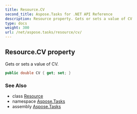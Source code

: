 ```yaml
---
title: Resource.CV
second_title: Aspose.Tasks for .NET API Reference
description: Resource property. Gets or sets a value of CV
type: docs
weight: 300
url: /net/aspose.tasks/resource/cv/
---
```

## Resource.CV property

Gets or sets a value of CV.

```csharp
public double CV { get; set; }
```

### See Also

* class [Resource](../)
* namespace [Aspose.Tasks](../../resource/)
* assembly [Aspose.Tasks](../../../)


